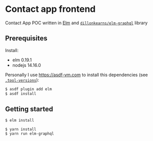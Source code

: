 # Contact app frontend

Contact App POC written in [Elm](https://elm-lang.org/) and [`dillonkearns/elm-graphql`](https://github.com/dillonkearns/elm-graphql) library

## Prerequisites

Install:

- elm 0.19.1
- nodejs 14.16.0

Personally I use <https://asdf-vm.com> to install this dependencies (see [`.tool-versions`](.tool-versions)):

```sh
$ asdf plugin add elm
$ asdf install
```

## Getting started

```sh
$ elm install
```

```
$ yarn install
$ yarn run elm-graphql
```
